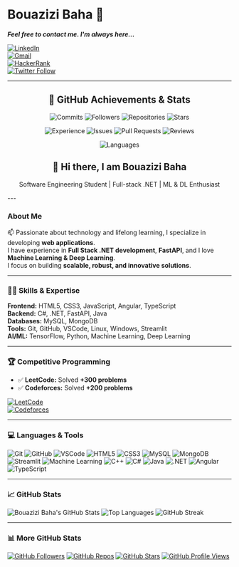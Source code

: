 # Bouazizi Baha 📝

***Feel free to contact me. I'm always here...***  

[![LinkedIn](https://img.shields.io/badge/LinkedIn-Bouazizi%20Baha-blue?logo=LinkedIn&logoColor=white&labelColor=black)](https://www.linkedin.com/in/baha-bouazizi-95b39524b)  
[![Gmail](https://img.shields.io/badge/Gmail-Baha.Bouazizi@isimg.tn-red?logo=Gmail&logoColor=white&labelColor=black)](mailto:Baha.Bouazizi@isimg.tn)  
[![HackerRank](https://img.shields.io/badge/HackerRank-BouaziziBaha-brightgreen?logo=HackerRank&logoColor=white&labelColor=black)](https://www.hackerrank.com/profile/CPCISIMG_II)  
[![Twitter Follow](https://img.shields.io/twitter/follow/BouaziziBaha?label=Follow&style=social)](https://twitter.com/BouaziziBaha)

---
<h2 align="center">🚀 GitHub Achievements & Stats</h2> <p align="center"> <img alt="Commits" src="https://img.shields.io/badge/Commits-326-blue?style=for-the-badge&logo=git"> <img alt="Followers" src="https://img.shields.io/badge/Followers-85-green?style=for-the-badge&logo=github"> <img alt="Repositories" src="https://img.shields.io/badge/Repositories-30-purple?style=for-the-badge&logo=github"> <img alt="Stars" src="https://img.shields.io/badge/Stars-36-yellow?style=for-the-badge&logo=github"> </p> <p align="center"> <img alt="Experience" src="https://img.shields.io/badge/Experience-Junior%20Dev-orange?style=for-the-badge&logo=visual-studio-code"> <img alt="Issues" src="https://img.shields.io/badge/Issues-1-lightgrey?style=for-the-badge&logo=github"> <img alt="Pull Requests" src="https://img.shields.io/badge/Pull%20Requests-1-lightblue?style=for-the-badge&logo=github"> <img alt="Reviews" src="https://img.shields.io/badge/Reviews-1-darkgrey?style=for-the-badge&logo=github"> </p> <p align="center"> <img alt="Languages" src="https://img.shields.io/badge/MultiLanguage-12-purple?style=for-the-badge&logo=programming"> </p> <h2 align="center">👋 Hi there, I am Bouazizi Baha</h2> <p align="center">Software Engineering Student | Full-stack .NET | ML & DL Enthusiast</p>
---

### About Me
📫 Passionate about technology and lifelong learning, I specialize in developing **web applications**.  
I have experience in **Full Stack .NET development**, **FastAPI**, and I love **Machine Learning & Deep Learning**.  
I focus on building **scalable, robust, and innovative solutions**.

---

### 🧑‍💻 Skills & Expertise
**Frontend:** HTML5, CSS3, JavaScript, Angular, TypeScript  
**Backend:** C#, .NET, FastAPI, Java  
**Databases:** MySQL, MongoDB  
**Tools:** Git, GitHub, VSCode, Linux, Windows, Streamlit  
**AI/ML:** TensorFlow, Python, Machine Learning, Deep Learning  

---

### 🏆 Competitive Programming
- ✅ **LeetCode:** Solved **+300 problems**  
- ✅ **Codeforces:** Solved **+200 problems**  

[![LeetCode](https://img.shields.io/badge/LeetCode-BouaziziBaha-orange?logo=leetcode&logoColor=white&labelColor=black)](https://leetcode.com/BouaziziBaha/)  
[![Codeforces](https://img.shields.io/badge/Codeforces-BouaziziBaha-blue?logo=codeforces&logoColor=white&labelColor=black)](https://codeforces.com/profile/BouaziziBaha)

---

### 💻 Languages & Tools
![Git](https://img.shields.io/badge/-Git-000000?style=for-the-badge&logo=git&logoColor=F05032)
![GitHub](https://img.shields.io/badge/-GitHub-000000?style=for-the-badge&logo=github&logoColor=ffffff)
![VSCode](https://img.shields.io/badge/-VSCode-000000?style=for-the-badge&logo=visual-studio-code&logoColor=007ACC)
![HTML5](https://img.shields.io/badge/-HTML5-000000?style=for-the-badge&logo=html5&logoColor=E34F26)
![CSS3](https://img.shields.io/badge/-CSS3-000000?style=for-the-badge&logo=css3&logoColor=1572B6)
![MySQL](https://img.shields.io/badge/-MySQL-000000?style=for-the-badge&logo=mysql&logoColor=4479A1)
![MongoDB](https://img.shields.io/badge/-MongoDB-000000?style=for-the-badge&logo=mongodb&logoColor=47A248)
![Streamlit](https://img.shields.io/badge/-Streamlit-000000?style=for-the-badge&logo=streamlit&logoColor=FF4B4B)
![Machine Learning](https://img.shields.io/badge/-Machine_Learning-000000?style=for-the-badge&logo=tensorflow&logoColor=FF6F00)
![C++](https://img.shields.io/badge/-C++-00599C?style=for-the-badge&logo=c%2B%2B&logoColor=ffffff)
![C#](https://img.shields.io/badge/-C%23-239120?style=for-the-badge&logo=c-sharp&logoColor=ffffff)
![Java](https://img.shields.io/badge/-Java-ED8B00?style=for-the-badge&logo=openjdk&logoColor=ffffff)
![.NET](https://img.shields.io/badge/-.NET-5C2D91?style=for-the-badge&logo=.net&logoColor=ffffff)
![Angular](https://img.shields.io/badge/-Angular-DD1B16?style=for-the-badge&logo=angular&logoColor=ffffff)
![TypeScript](https://img.shields.io/badge/-TypeScript-3178C6?style=for-the-badge&logo=typescript&logoColor=ffffff)

---

### 📈 GitHub Stats
![Bouazizi Baha's GitHub Stats](https://github-readme-stats.vercel.app/api?username=Baha-Bouazizi&show_icons=true&count_private=true&theme=radical)
![Top Languages](https://github-readme-stats.vercel.app/api/top-langs/?username=Baha-Bouazizi&layout=compact&theme=radical)
![GitHub Streak](https://github-readme-streak-stats.herokuapp.com/?user=Baha-Bouazizi&theme=radical&hide_border=true)

---

### 📊 More GitHub Stats
[![GitHub Followers](https://img.shields.io/github/followers/Baha-Bouazizi?label=Followers&style=social)](https://github.com/Baha-Bouazizi)
[![GitHub Repos](https://img.shields.io/github/repo-size/Baha-Bouazizi?style=flat&color=blue)](https://github.com/Baha-Bouazizi)
[![GitHub Stars](https://img.shields.io/github/stars/Baha-Bouazizi?style=flat&color=yellow)](https://github.com/Baha-Bouazizi/stargazers)
[![GitHub Profile Views](https://komarev.com/ghpvc/?username=Baha-Bouazizi&color=blue)](https://github.com/Baha-Bouazizi)
